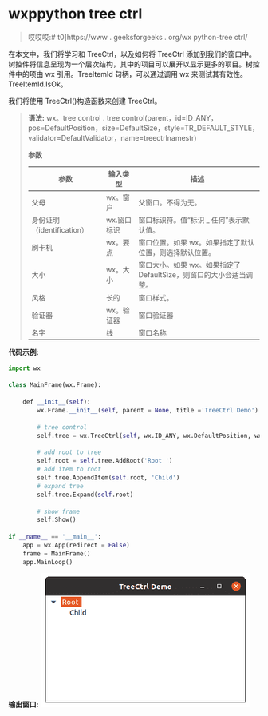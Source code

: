 # wxppython tree ctrl

> 哎哎哎:# t0]https://www . geeksforgeeks . org/wx python-tree ctrl/

在本文中，我们将学习和 TreeCtrl，以及如何将 TreeCtrl 添加到我们的窗口中。树控件将信息呈现为一个层次结构，其中的项目可以展开以显示更多的项目。树控件中的项由 wx 引用。TreeItemId 句柄，可以通过调用 wx 来测试其有效性。TreeItemId.IsOk。

我们将使用 TreeCtrl()构造函数来创建 TreeCtrl。

> **语法:** wx。tree control . tree control(parent，id=ID_ANY，pos=DefaultPosition，size=DefaultSize，style=TR_DEFAULT_STYLE，validator=DefaultValidator，name=treectrlnamestr)
> 
> **参数**
> 
> | 参数 | 输入类型 | 描述 |
> | --- | --- | --- |
> | 父母 | wx。窗户 | 父窗口。不得为无。 |
> | 身份证明（identification） | wx.窗口标识 | 窗口标识符。值“标识 _ 任何”表示默认值。 |
> | 刷卡机 | wx。要点 | 窗口位置。如果 wx。如果指定了默认位置，则选择默认位置。 |
> | 大小 | wx。大小 | 窗口大小。如果 wx。如果指定了 DefaultSize，则窗口的大小会适当调整。 |
> | 风格 | 长的 | 窗口样式。 |
> | 验证器 | wx。验证器 | 窗口验证器 |
> | 名字 | 线 | 窗口名称 |

**代码示例:**

```py
import wx

class MainFrame(wx.Frame):

    def __init__(self):
        wx.Frame.__init__(self, parent = None, title ='TreeCtrl Demo')

        # tree control
        self.tree = wx.TreeCtrl(self, wx.ID_ANY, wx.DefaultPosition, wx.DefaultSize)

        # add root to tree
        self.root = self.tree.AddRoot('Root ')
        # add item to root
        self.tree.AppendItem(self.root, 'Child')
        # expand tree
        self.tree.Expand(self.root)

        # show frame
        self.Show()

if __name__ == '__main__':
    app = wx.App(redirect = False)
    frame = MainFrame()
    app.MainLoop()
```

**输出窗口:**
![](img/4715620ff0096e2626cbb24491b9eda1.png)